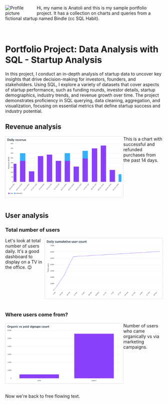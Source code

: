 <div>
  <img align="left" src="https://images.weserv.nl/?url=avatars.githubusercontent.com/u/768070?v=4&h=120&w=120&fit=cover&mask=circle&maxage=7d" alt="Profile picture" width="20%">

  <div>
    Hi, my name is Anatoli and this is my sample portfolio project. It has a collection on charts and queries from a fictional startup named Bindle (cc SQL Habit).
  </div>
</div>

<br clear="left"/>
<br>

# Portfolio Project: Data Analysis with SQL - Startup Analysis

In this project, I conduct an in-depth analysis of startup data to uncover key insights that drive decision-making for investors, founders, and stakeholders. Using SQL, I explore a variety of datasets that cover aspects of startup performance, such as funding rounds, investor details, startup demographics, industry trends, and revenue growth over time. The project demonstrates proficiency in SQL querying, data cleaning, aggregation, and visualization, focusing on essential metrics that define startup success and industry potential.

## Revenue analysis

<div>
  <img align="left" src="./images/charts/512.png" alt="Revenue past 14 days" width="75%">

  This is a chart with successful and refunded purchases from the past 14 days.
</div>

<br clear="left"/>
<br>

## User analysis

### Total number of users

<div>
  <img align="right" src="./images/charts/952.png" alt="Daily cumulative number of users" width="75%">

  Let's look at total number of users daily. It's a good dashboard to display on a TV in the office. 😉
</div>

<br clear="right"/>
<br>

### Where users come from?

<div>
  <img align="left" src="./images/charts/868.png" alt="Paid vs organic signups" width="75%">

  Number of users who came organically vs via marketing campaigns.
</div>

<br clear="left"/>
<br>

Now we're back to free flowing text.
